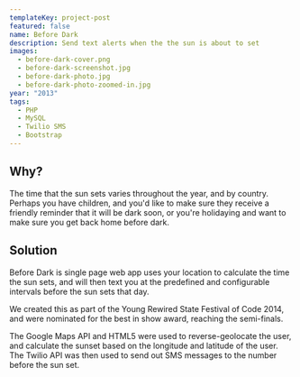 ```yaml
---
templateKey: project-post
featured: false
name: Before Dark
description: Send text alerts when the the sun is about to set
images:
  - before-dark-cover.png
  - before-dark-screenshot.jpg
  - before-dark-photo.jpg
  - before-dark-photo-zoomed-in.jpg
year: "2013"
tags:
  - PHP
  - MySQL
  - Twilio SMS
  - Bootstrap
---
```

## Why?

The time that the sun sets varies throughout the year, and by country. Perhaps you have children, and you'd like to make sure they receive a friendly reminder that it will be dark soon, or you're holidaying and want to make sure you get back home before dark.

## Solution

Before Dark is single page web app uses your location to calculate the time the sun sets, and will then text you at the predefined and configurable intervals before the sun sets that day.

We created this as part of the Young Rewired State Festival of Code 2014, and were nominated for the best in show award, reaching the semi-finals.

The Google Maps API and HTML5 were used to reverse-geolocate the user, and calculate the sunset based on the longitude and latitude of the user. The Twilio API was then used to send out SMS messages to the number before the sun set.